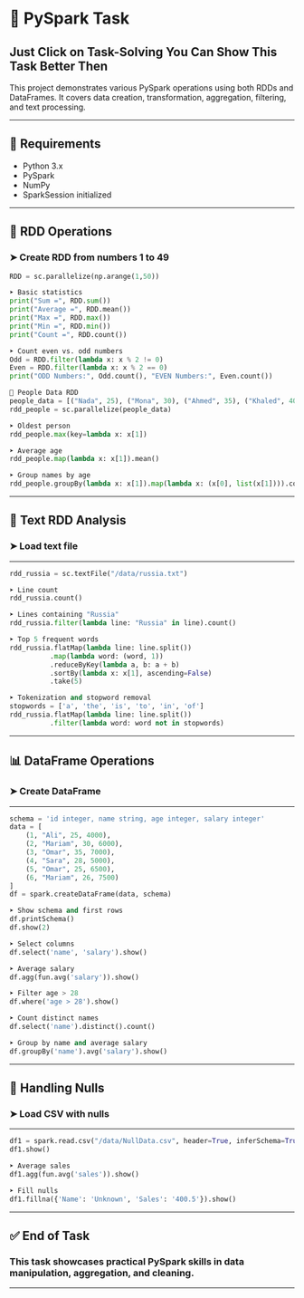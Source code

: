 # 🚀 PySpark Task
## Just Click on Task-Solving You Can Show This Task Better Then

This project demonstrates various PySpark operations using both RDDs and DataFrames. It covers data creation, transformation, aggregation, filtering, and text processing.

---

## 🔧 Requirements

- Python 3.x  
- PySpark  
- NumPy  
- SparkSession initialized

---

## 🧮 RDD Operations

### ➤ Create RDD from numbers 1 to 49
```python
RDD = sc.parallelize(np.arange(1,50))

➤ Basic statistics
print("Sum =", RDD.sum())
print("Average =", RDD.mean())
print("Max =", RDD.max())
print("Min =", RDD.min())
print("Count =", RDD.count())

➤ Count even vs. odd numbers
Odd = RDD.filter(lambda x: x % 2 != 0)
Even = RDD.filter(lambda x: x % 2 == 0)
print("ODD Numbers:", Odd.count(), "EVEN Numbers:", Even.count())

👥 People Data RDD
people_data = [("Nada", 25), ("Mona", 30), ("Ahmed", 35), ("Khaled", 40), ("Ahmed", 35), ("Nada", 25)]
rdd_people = sc.parallelize(people_data)

➤ Oldest person
rdd_people.max(key=lambda x: x[1])

➤ Average age
rdd_people.map(lambda x: x[1]).mean()

➤ Group names by age
rdd_people.groupBy(lambda x: x[1]).map(lambda x: (x[0], list(x[1]))).collect()
```
---

## 📄 Text RDD Analysis
### ➤ Load text file

---
```python
rdd_russia = sc.textFile("/data/russia.txt")

➤ Line count
rdd_russia.count()

➤ Lines containing "Russia"
rdd_russia.filter(lambda line: "Russia" in line).count()

➤ Top 5 frequent words
rdd_russia.flatMap(lambda line: line.split())
          .map(lambda word: (word, 1))
          .reduceByKey(lambda a, b: a + b)
          .sortBy(lambda x: x[1], ascending=False)
          .take(5)

➤ Tokenization and stopword removal
stopwords = ['a', 'the', 'is', 'to', 'in', 'of']
rdd_russia.flatMap(lambda line: line.split())
          .filter(lambda word: word not in stopwords)
```
---

## 📊 DataFrame Operations
### ➤ Create DataFrame

---
```python
schema = 'id integer, name string, age integer, salary integer'
data = [
    (1, "Ali", 25, 4000),
    (2, "Mariam", 30, 6000),
    (3, "Omar", 35, 7000),
    (4, "Sara", 28, 5000),
    (5, "Omar", 25, 6500),
    (6, "Mariam", 26, 7500)
]
df = spark.createDataFrame(data, schema)

➤ Show schema and first rows
df.printSchema()
df.show(2)

➤ Select columns
df.select('name', 'salary').show()

➤ Average salary
df.agg(fun.avg('salary')).show()

➤ Filter age > 28
df.where('age > 28').show()

➤ Count distinct names
df.select('name').distinct().count()

➤ Group by name and average salary
df.groupBy('name').avg('salary').show()
```
---
## 🧼 Handling Nulls
### ➤ Load CSV with nulls
---
```python
df1 = spark.read.csv("/data/NullData.csv", header=True, inferSchema=True)
df1.show()

➤ Average sales
df1.agg(fun.avg('sales')).show()

➤ Fill nulls
df1.fillna({'Name': 'Unknown', 'Sales': '400.5'}).show()
```
---
## ✅ End of Task
### This task showcases practical PySpark skills in data manipulation, aggregation, and cleaning.
---


